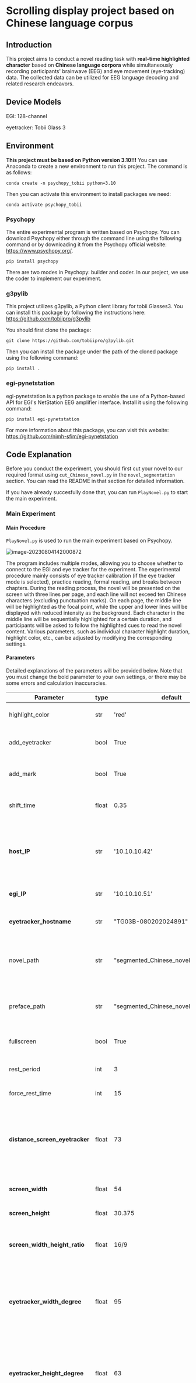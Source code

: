# Scrolling display project based on Chinese language corpus

## Introduction

This project aims to conduct a novel reading task with **real-time highlighted character** based on **Chinese language corpora** while simultaneously recording participants' brainwave (EEG) and eye movement (eye-tracking) data. The collected data can be utilized for EEG language decoding and related research endeavors.

## Device Models

EGI: 128-channel

eyetracker: Tobii Glass 3

## Environment

**This project must be based on Python version 3.10!!!** You can use Anaconda to create a new environment to run this project. The command is as follows:

```
conda create -n psychopy_tobii python=3.10
```

Then you can activate this environment to install packages we need:

```
conda activate psychopy_tobii
```

### Psychopy

The entire experimental program is written based on Psychopy. You can download Psychopy either through the command line using the following command or by downloading it from the Psychopy official website: https://www.psychopy.org/.

```
pip install psychopy
```

There are two modes in Psychopy: builder and coder. In our project, we use the coder to implement our experiment.

### g3pylib

This project utilizes g3pylib, a Python client library for tobii Glasses3. You can install this package by following the instructions here: https://github.com/tobiipro/g3pylib

You should first clone the package:

```
git clone https://github.com/tobiipro/g3pylib.git
```

Then you can install the package under the path of the cloned package using the following command:

```
pip install .
```

### egi-pynetstation

egi-pynetstation is a python package to enable the use of a Python-based API for EGI's NetStation EEG amplifier interface. Install it using the following command:

```
pip install egi-pynetstation
```

For more information about this package, you can visit this website: https://github.com/nimh-sfim/egi-pynetstation

## Code Explanation

Before you conduct the experiment, you should first cut your novel to our required format using `cut_Chinese_novel.py` in the `novel_segmentation` section. You can read the README in that section for detailed information. 

If you have already succesfully done that, you can run `PlayNovel.py` to start the main experiment.

### Main Experiment

#### Main Procedure

`PlayNovel.py` is used to run the main experiment based on Psychopy. 

![image-20230804142000872](C:\Users\HUAWEI\AppData\Roaming\Typora\typora-user-images\image-20230804142000872.png)

The program includes multiple modes, allowing you to choose whether to connect to the EGI and eye tracker for the experiment. The experimental procedure mainly consists of eye tracker calibration (if the eye tracker mode is selected), practice reading, formal reading, and breaks between chapters. During the reading process, the novel will be presented on the screen with three lines per page, and each line will not exceed ten Chinese characters (excluding punctuation marks). On each page, the middle line will be highlighted as the focal point, while the upper and lower lines will be displayed with reduced intensity as the background. Each character in the middle line will be sequentially highlighted for a certain duration, and participants will be asked to follow the highlighted cues to read the novel content. Various parameters, such as individual character highlight duration, highlight color, etc., can be adjusted by modifying the corresponding settings. 

#### Parameters

Detailed explanations of the parameters will be provided below. Note that you must change the bold parameter to your own settings, or there may be some errors and calculation inaccuracies.

| Parameter                      | type  | default                                | usage                                                        |
| ------------------------------ | ----- | -------------------------------------- | ------------------------------------------------------------ |
| highlight_color                | str   | 'red'                                  | Highlight color of the characters                            |
| add_eyetracker                 | bool  | True                                   | Whether conneting to the eyetracker                          |
| add_mark                       | bool  | True                                   | Whether connecting to the egi device                         |
| shift_time                     | float | 0.35                                   | The shifting time of the highlighted character               |
| **host_IP**                    | str   | '10.10.10.42'                          | The IP address of the net station (The computer which runs this experiment) |
| **egi_IP**                     | str   | '10.10.10.51'                          | The IP of the egi device                                     |
| **eyetracker_hostname**        | str   | "TG03B-080202024891"                   | The serial number of the eyetracker                          |
| novel_path                     | str   | "segmented_Chinese_novel_main.xlsx"    | The path of the  .xlsx format novel you want to play         |
| preface_path                   | str   | "segmented_Chinese_novel_preface.xlsx" | The path of the  .xlsx format preface you want to play       |
| fullscreen                     | bool  | True                                   | Whether to set a full screen                                 |
| rest_period                    | int   | 3                                      | The chapter interval of rest                                 |
| force_rest_time                | int   | 15                                     | The forced rest time                                         |
| **distance_screen_eyetracker** | float | 73                                     | distance from the center of the screen to the center of the eyetracker in centimeter |
| **screen_width**               | float | 54                                     | The width of the screen                                      |
| **screen_height**              | float | 30.375                                 | The height of the screen                                     |
| **screen_width_height_ratio**  | float | 16/9                                   | The ratio of the screen width to screen height               |
| **eyetracker_width_degree**    | float | 95                                     | The horizontal scanning range of the eye-tracking camera in degree (both sides together) |
| **eyetracker_height_degree**   | float | 63                                     | The vertical scanning range of the eye-tracking camera in degree (both sides together) |
| isFirstSession                 | bool  | True                                   | Whether this is the first session of the experiment, this will determine whether to display the preface before the formal experiment. |

**Notice**: As mentioned in the previous section, we may run this script multiple times in the experiment to sequentially present each part of the novel. You need to specify the parameter "isFirstSession" every time you run this program to let it know if this is the first playback. If the value is "True," the program will play the preface to do practice reading before the formal reading begins. If it is "False," the practice reading part will be skipped, and the program will start directly from the main content.

#### EEG Markers

If you use the EGI device to record EEG signals during the experiment, our program will place markers at certain corresponding time points. These markers will assist you in aligning eye tracker recordings and EEG signals, as well as locating texts corresponding to specific segments of EEG signals.

The detailed information of markers are shown below:

```
EYES: Eyetracker starts to record
EYEE: Eyetracker stops recording
CALS: Eyetracker calibration starts
CALE: Eyetracker calibration stops
BEGN: EGI starts to record
STOP: EGI stops recording
CH01：Beginning of specific chapter (Numbers correspond with chapters) 
ROWS: Beginning of a row
ROWE: End of a row
PRES：Beginning of the preface
PREE：End of the preface
```

#### Calibration Coordinate Transformation

In this experimental program, we designed a personalized calibration procedure. A dot will appear sequentially at the four corners and center of the screen, each staying for 5 seconds. Participants are required to fixate on the center of the dot to complete the calibration. For each dot, we record the middle and later segment of the participant's gaze data (from 3s to 4s) and calculate the average point of gaze as the participant's mean fixation point. We then compare the average fixation point with the actual center position of the dot to calculate the error. By averaging the errors from all five dots, we obtain the final calibration error. If the final error is below the predetermined error threshold, we consider the calibration as successful. If the calibration is not successful, the experimental program will automatically return to the calibration phase and repeat the process until calibration is achieved.

In order to align the coordinate systems of the eye tracker and the Psychopy program to obtain the actual positions of gaze points on the screen, we derived a transformation formula between the coordinate systems of the eye tracker and the Psychopy program using geometric relationships. This formula was then applied during the calibration process. The specific relationship is as follows:

```math
x_{\text{eyetracker}} = (\frac{{W \cdot x_{\text{psychopy}}}}{{d \cdot r \cdot \tan(\text{width\_degree/2})}} + 1 )  \cdot \frac{1}{2}

y_{\text{eyetracker}} = (1 - \frac{{H \cdot y_{\text{psychopy}}}}{{d \cdot \tan(\text{height\_degree/2})}} )\cdot \frac{1}{2}
```

w here :
```math
(x_{eyetracker}, y_{eyetracker}) \ is \ the \ coordinate \ in \ the \ eyetracker\ coordinate \ system
```
```math
(x_{psychopy}, y_{psychopy}) \ is \ the \ coordinate \ in \ the \ psychopy\ coordinate \ system
```
```math
W \ : \ the \ width \ of \ the \ screen,\
```
```math
H \ : \ the \ height \ of \ the \ screen,\
```
```math
r \ : \ the \ ratio \ of \ the \ width \ to \ the \ height
```
```math
width\_degree \ : \ the\ horizontal\ scanning\ range\ of\ the\ eyetracking \ camera\ in\ degree\ ( both \ sides \ together)
```
```math
height\_degree \ : \ the\ vertical\ scanning\ range\ of\ the\ eyetracking \ camera\ in\ degree\ ( both \ sides \ together)
```



## Experiment Procedure

Below are the operational steps and an example of starting the project from scratch, using the novel *The Little Prince* as an example.

### Activate Environment

First, activate the environment we set up before, and then navigate to the directory where the project is located.

```
conda activate psychopy_tobii
cd <your_path_to_project>
```

### Novel Segmentation

Take a `.txt` novel file that meets the format requirements (format requirements can be found in the "Sentence Segmentation" section of the Code Explanation) as input. Specify the parameter to divide the text into several parts. Run `cut_Chinese_novel.py`, and you will obtain the corresponding number of `.xlsx` files. Here, we divided the novel into 4 main parts, resulting in 5 files (4 main body parts and 1 preface part).

```
python cut_Chinese_novel.py --divide_num=8,16,24 --Chinese_novel_path=xiaowangzi_main_text.txt
```

### Main Experiment

- First, connect the EGI equipment and the eye tracker.
- Next, adjust the parameters and run the main program. Set the addresses for the main body and preface parts in the variables `novel_path` and `preface_path`, respectively. Adjust the parameters `add_mark` and `add_eyetracker` to decide whether to connect to the EGI and eye tracker. Change `host_IP`, `egi_IP`, and `eyetracker_hostname` to the IP numbers of your own devices. Set `isFirstSession` to True during the first run to include the preview session. Other adjustable parameters can be found in the "Parameters" section of the Code Explanation under Main Experiment. Note that you may need to modify some size and distance-related parameters according to your own setup. In subsequent runs, change the `novel_path` to read different parts of the novel and set `isFirstSession` to False.

```
python PlayNovel.py --add_mark --add_eyetracker  --preface_path=<your preface path> --host_IP=<host IP> --egi_IP=<egi IP> --eyetracker_hostname=<eyetracker serial number> --novel_path=<your novel path> --isFirstSession
```

​		Here is our own settings as an example:

```
First time:
python PlayNovel.py --add_mark --add_eyetracker  --preface_path=segmented_Chinense_novel_preface.xlsx --host_IP=10.10.10.42 --egi_IP=10.10.10.51 --eyetracker_hostname=TG03B-080202024891 --novel_path=segmented_Chinense_novel_main_1.xlsx --isFirstSession

Second time:
python PlayNovel.py --add_mark --add_eyetracker  --preface_path=segmented_Chinense_novel_preface.xlsx --host_IP=10.10.10.42 --egi_IP=10.10.10.51 --eyetracker_hostname=TG03B-080202024891 --novel_path=segmented_Chinense_novel_main_2.xlsx

...
```

- **During the forced break period, the EGI system will be disconnected. ** ***At this time, you need to restart the EGI system to ensure it is in a running state before the participant continues the experiment, or the program will crash!!!***

- **At the end of each experimental session, it is necessary to replenish the saline for the participant's EEG cap and replace the eye tracker's batteries to ensure sufficient power. Start and reconnect the eye tracker, and restart the EGI system.** ***Remember not to disconnect the eye tracker or replace its batteries during the experiment (including the rest periods) as doing so may cause the program to crash!!!***

- The main process of the experiment includes: calibration - preface session (only in the first part) - formal reading - rest (including mandatory rest and participant-initiated rest periods). After each rest period, recalibration will be performed.

  - Calibration

    **Note: When calibration fails multiple times, the experimenter can choose to skip the calibration and proceed directly to the reading section by pressing the right arrow key on the keyboard at the calibration failure prompt page.**

  - Preface Reading

  - Formal Reading

  - Rest

    **restart the EGI system to ensure it is in a running state before the participant continues the experiment**

  



